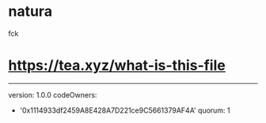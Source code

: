 # natura
fck
# https://tea.xyz/what-is-this-file
---
version: 1.0.0
codeOwners:
  - '0x1114933df2459A8E428A7D221ce9C5661379AF4A'
quorum: 1

